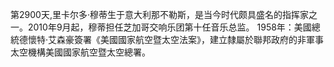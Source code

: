 第2900天,里卡尔多·穆蒂生于意大利那不勒斯，是当今时代颇具盛名的指挥家之一。2010年9月起，穆蒂担任芝加哥交响乐团第十任音乐总监。
1958年：美國總統德懷特·艾森豪簽署《美國國家航空暨太空法案》，建立隸屬於聯邦政府的非軍事太空機構美國國家航空暨太空總署。